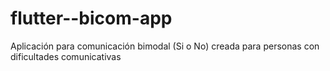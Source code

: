 # flutter--bicom-app
Aplicación para comunicación bimodal (Si o No) creada para personas con dificultades comunicativas
